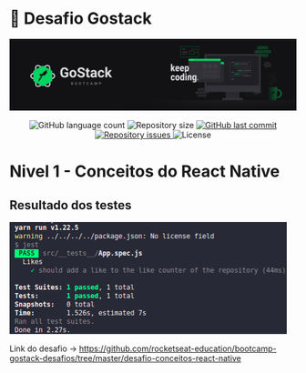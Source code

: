 <h1>
  🚀 Desafio Gostack
</h4>

<img alt='' title='BootCamp' src='.github/bootcamp.png' />

<p align='center'>
  <img alt='GitHub language count' src='https://img.shields.io/github/languages/count/olimpiossdx/Nivel-1-desafio-Conceitos-do-React-Native'>

  <img alt='Repository size' src='https://img.shields.io/github/repo-size/olimpiossdx/Nivel-1-desafio-Conceitos-do-React-Native'>
  
  <a href='https://github.com/olimpiossdx/omniStack/commits/master'>
    <img alt='GitHub last commit' src='https://img.shields.io/github/last-commit/olimpiossdx/Nivel-1-desafio-Conceitos-do-React-Native'>
  </a>

  <a href='https://github.com/olimpiossdx/omniStack/10_semana/issues'>
    <img alt='Repository issues' src='https://img.shields.io/github/issues/olimpiossdx/Nivel-1-desafio-Conceitos-do-React-Native'>
  </a>

  <img alt='License' src='https://img.shields.io/badge/license-MIT-brightgreen'>
</p>


# Nivel 1 - Conceitos do React Native

## Resultado dos testes
<img alt=' Conceitos do React Native ' title=' Conceitos do React Native ' src='.github/2020-11-06 22-26-07-conceitos-react-native.png' />

Link do desafio -> https://github.com/rocketseat-education/bootcamp-gostack-desafios/tree/master/desafio-conceitos-react-native
